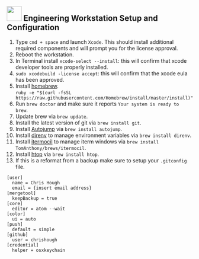 ## <img src="https://cdn.rawgit.com/chrishough/my-public-data/master/my-configurations/buildcomputer.svg" height="40"> Engineering Workstation Setup and Configuration

1. Type `cmd + space` and launch `Xcode`. This should install additional required components and will prompt you for the license approval.
2. Reboot the workstation.
3. In Terminal install `xcode-select --install`: this will confirm that xcode developer tools are properly installed.
4. `sudo xcodebuild -license accept`: this will confirm that the xcode eula has been approved.
5. Install [homebrew](http://brew.sh/).    
`ruby -e "$(curl -fsSL https://raw.githubusercontent.com/Homebrew/install/master/install)"`
6. Run `brew doctor` and make sure it reports `Your system is ready to brew`.
7. Update brew via `brew update`.
8. Install the latest version of git via `brew install git`.
9. Install [Autojump](https://github.com/wting/autojump) via `brew install autojump`.
10. Install [direnv](http://direnv.net/) to manage environment variables via `brew install direnv`.
11. Install [itermocil](https://github.com/TomAnthony/itermocil) to manage iterm windows via `brew install TomAnthony/brews/itermocil`.
12. Install [htop](http://hisham.hm/htop/) via `brew install htop`.
13. If this is a reformat from a backup make sure to setup your `.gitconfig` file.
```
[user]
  name = Chris Hough
  email = {insert email address}
[mergetool]
  keepBackup = true
[core]
  editor = atom --wait
[color]
  ui = auto
[push]
  default = simple
[github]
  user = chrishough
[credential]
  helper = osxkeychain
```

